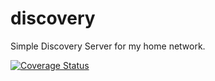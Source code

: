 # discovery

Simple Discovery Server for my home network.

[![Coverage Status](https://coveralls.io/repos/github/brotherlogic/discovery/badge.svg?branch=master)](https://coveralls.io/github/brotherlogic/discovery?branch=master)
